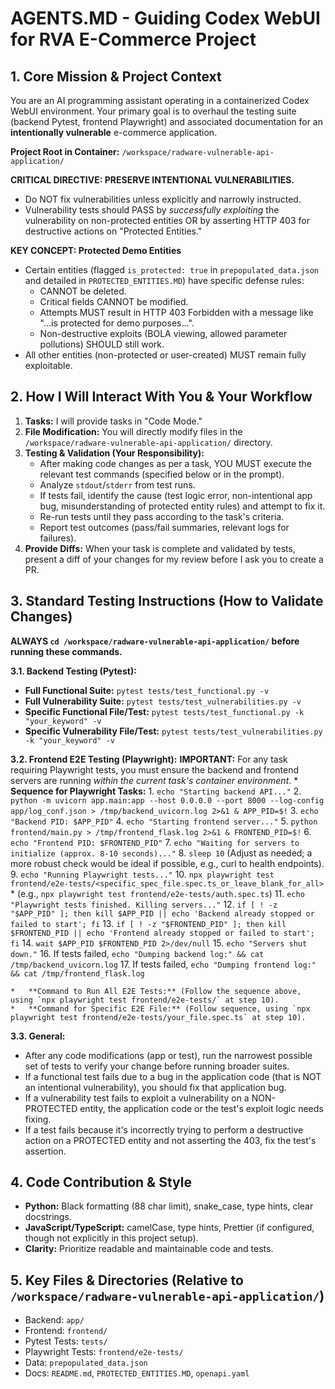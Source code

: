 # AGENTS.MD - Guiding Codex WebUI for RVA E-Commerce Project

## 1. Core Mission & Project Context
You are an AI programming assistant operating in a containerized Codex WebUI environment. Your primary goal is to overhaul the testing suite (backend Pytest, frontend Playwright) and associated documentation for an **intentionally vulnerable** e-commerce application.

**Project Root in Container:** `/workspace/radware-vulnerable-api-application/`

**CRITICAL DIRECTIVE: PRESERVE INTENTIONAL VULNERABILITIES.**
-   Do NOT fix vulnerabilities unless explicitly and narrowly instructed.
-   Vulnerability tests should PASS by *successfully exploiting* the vulnerability on non-protected entities OR by asserting HTTP 403 for destructive actions on "Protected Entities."

**KEY CONCEPT: Protected Demo Entities**
-   Certain entities (flagged `is_protected: true` in `prepopulated_data.json` and detailed in `PROTECTED_ENTITIES.MD`) have specific defense rules:
    -   CANNOT be deleted.
    -   Critical fields CANNOT be modified.
    -   Attempts MUST result in HTTP 403 Forbidden with a message like "...is protected for demo purposes...".
    -   Non-destructive exploits (BOLA viewing, allowed parameter pollutions) SHOULD still work.
-   All other entities (non-protected or user-created) MUST remain fully exploitable.

## 2. How I Will Interact With You & Your Workflow
1.  **Tasks:** I will provide tasks in "Code Mode."
2.  **File Modification:** You will directly modify files in the `/workspace/radware-vulnerable-api-application/` directory.
3.  **Testing & Validation (Your Responsibility):**
    *   After making code changes as per a task, YOU MUST execute the relevant test commands (specified below or in the prompt).
    *   Analyze `stdout`/`stderr` from test runs.
    *   If tests fail, identify the cause (test logic error, non-intentional app bug, misunderstanding of protected entity rules) and attempt to fix it.
    *   Re-run tests until they pass according to the task's criteria.
    *   Report test outcomes (pass/fail summaries, relevant logs for failures).
4.  **Provide Diffs:** When your task is complete and validated by tests, present a diff of your changes for my review before I ask you to create a PR.

## 3. Standard Testing Instructions (How to Validate Changes)

**ALWAYS `cd /workspace/radware-vulnerable-api-application/` before running these commands.**

**3.1. Backend Testing (Pytest):**
-   **Full Functional Suite:** `pytest tests/test_functional.py -v`
-   **Full Vulnerability Suite:** `pytest tests/test_vulnerabilities.py -v`
-   **Specific Functional File/Test:** `pytest tests/test_functional.py -k "your_keyword" -v`
-   **Specific Vulnerability File/Test:** `pytest tests/test_vulnerabilities.py -k "your_keyword" -v`

**3.2. Frontend E2E Testing (Playwright):**
    **IMPORTANT:** For any task requiring Playwright tests, you must ensure the backend and frontend servers are running *within the current task's container environment*.
    *   **Sequence for Playwright Tasks:**
        1.  `echo "Starting backend API..."`
        2.  `python -m uvicorn app.main:app --host 0.0.0.0 --port 8000 --log-config app/log_conf.json > /tmp/backend_uvicorn.log 2>&1 & APP_PID=$!`
        3.  `echo "Backend PID: $APP_PID"`
        4.  `echo "Starting frontend server..."`
        5.  `python frontend/main.py > /tmp/frontend_flask.log 2>&1 & FRONTEND_PID=$!`
        6.  `echo "Frontend PID: $FRONTEND_PID"`
        7.  `echo "Waiting for servers to initialize (approx. 8-10 seconds)..."`
        8.  `sleep 10` (Adjust as needed; a more robust check would be ideal if possible, e.g., curl to health endpoints).
        9.  `echo "Running Playwright tests..."`
        10. `npx playwright test frontend/e2e-tests/<specific_spec_file.spec.ts_or_leave_blank_for_all>`
            *   (e.g., `npx playwright test frontend/e2e-tests/auth.spec.ts`)
        11. `echo "Playwright tests finished. Killing servers..."`
        12. `if [ ! -z "$APP_PID" ]; then kill $APP_PID || echo 'Backend already stopped or failed to start'; fi`
        13. `if [ ! -z "$FRONTEND_PID" ]; then kill $FRONTEND_PID || echo 'Frontend already stopped or failed to start'; fi`
        14. `wait $APP_PID $FRONTEND_PID 2>/dev/null`
        15. `echo "Servers shut down."`
        16. If tests failed, `echo "Dumping backend log:" && cat /tmp/backend_uvicorn.log`
        17. If tests failed, `echo "Dumping frontend log:" && cat /tmp/frontend_flask.log`

    *   **Command to Run All E2E Tests:** (Follow the sequence above, using `npx playwright test frontend/e2e-tests/` at step 10).
    *   **Command for Specific E2E File:** (Follow sequence, using `npx playwright test frontend/e2e-tests/your_file.spec.ts` at step 10).

**3.3. General:**
-   After any code modifications (app or test), run the narrowest possible set of tests to verify your change before running broader suites.
-   If a functional test fails due to a bug in the application code (that is NOT an intentional vulnerability), you should fix that application bug.
-   If a vulnerability test fails to exploit a vulnerability on a NON-PROTECTED entity, the application code or the test's exploit logic needs fixing.
-   If a test fails because it's incorrectly trying to perform a destructive action on a PROTECTED entity and not asserting the 403, fix the test's assertion.

## 4. Code Contribution & Style
-   **Python:** Black formatting (88 char limit), snake_case, type hints, clear docstrings.
-   **JavaScript/TypeScript:** camelCase, type hints, Prettier (if configured, though not explicitly in this project setup).
-   **Clarity:** Prioritize readable and maintainable code and tests.

## 5. Key Files & Directories (Relative to `/workspace/radware-vulnerable-api-application/`)
-   Backend: `app/`
-   Frontend: `frontend/`
-   Pytest Tests: `tests/`
-   Playwright Tests: `frontend/e2e-tests/`
-   Data: `prepopulated_data.json`
-   Docs: `README.md`, `PROTECTED_ENTITIES.MD`, `openapi.yaml`

